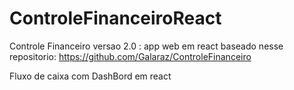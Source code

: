 # ControleFinanceiroReact

Controle Financeiro versao 2.0 :
app web em react baseado nesse repositorio: https://github.com/Galaraz/ControleFinanceiro

Fluxo de caixa com DashBord em react 
